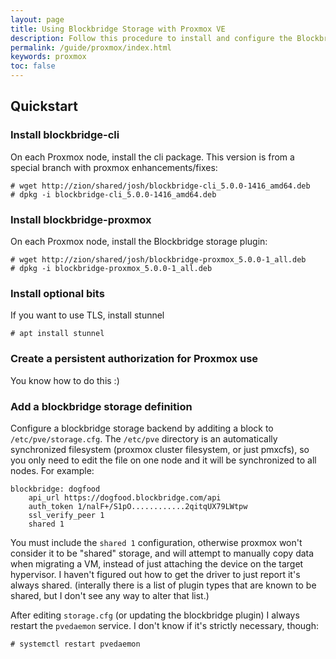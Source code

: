```yaml
---
layout: page
title: Using Blockbridge Storage with Proxmox VE
description: Follow this procedure to install and configure the Blockbridge Proxmox Plugin
permalink: /guide/proxmox/index.html
keywords: proxmox
toc: false
---
```


## Quickstart

### Install blockbridge-cli

On each Proxmox node, install the cli package. This version is from a special branch with proxmox enhancements/fixes:

```
# wget http://zion/shared/josh/blockbridge-cli_5.0.0-1416_amd64.deb
# dpkg -i blockbridge-cli_5.0.0-1416_amd64.deb
```

### Install blockbridge-proxmox

On each Proxmox node, install the Blockbridge storage plugin:

```
# wget http://zion/shared/josh/blockbridge-proxmox_5.0.0-1_all.deb
# dpkg -i blockbridge-proxmox_5.0.0-1_all.deb
```

### Install optional bits

If you want to use TLS, install stunnel

```
# apt install stunnel
```

### Create a persistent authorization for Proxmox use

You know how to do this :)

### Add a blockbridge storage definition

Configure a blockbridge storage backend by additing a block to
`/etc/pve/storage.cfg`. The `/etc/pve` directory is an automatically
synchronized filesystem (proxmox cluster filesystem, or just pmxcfs), so you
only need to edit the file on one node and it will be synchronized to all nodes.
For example:

```
blockbridge: dogfood
	api_url https://dogfood.blockbridge.com/api
	auth_token 1/nalF+/S1pO............2qitqUX79LWtpw
	ssl_verify_peer 1
	shared 1
```

You must include the `shared 1` configuration, otherwise proxmox won't consider
it to be "shared" storage, and will attempt to manually copy data when migrating
a VM, instead of just attaching the device on the target hypervisor. I haven't
figured out how to get the driver to just report it's always shared. (interally
there is a list of plugin types that are known to be shared, but I don't see any
way to alter that list.)

After editing `storage.cfg` (or updating the blockbridge plugin) I always
restart the `pvedaemon` service. I don't know if it's strictly necessary, though:

```
# systemctl restart pvedaemon
```
